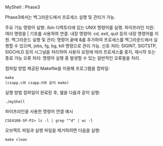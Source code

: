 MyShell : Phase3

Phase3에서는 백그라운드에서 프로세스 실행 및 관리가 가능.

주요 기능
    명령어 실행: /bin 디렉토리에 있는 UNIX 명령어를 실행.
    파이프라인 지원: 여러 명령을 | 기호를 사용하여 연결.
    내장 명령어: cd, exit, quit 등의 내장 명령어를 지원.
    백그라운드 실행 및 관리: 명령어 끝에 &를 추가하여 프로세스를 백그라운드에서 실행할 수 있으며, jobs, fg, bg, kill 명령으로 관리 가능.
    신호 처리: SIGINT, SIGTSTP, SIGCHLD 등의 시그널을 처리하여 사용자 요청에 따라 프로세스를 중지, 재시작 또는 종료 가능
    오류 처리: 명령어 실행 중 발생할 수 있는 일반적인 오류들을 처리.

컴파일 방법
제공된 Makefile을 이용해 프로그램을 컴파일:

    make
    (csapp.c와 csapp.h와 같이 make)

실행 방법
컴파일이 완료된 후, 쉘을 다음과 같이 실행:

    ./myShell

파이프라인을 사용한 명령어 연결 예시

    CSE4100-SP-P2> ls -l | grep "^d" | wc -l

오브젝트 파일과 실행 파일을 제거하려면 다음을 실행:

    make clean